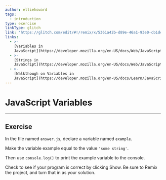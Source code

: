```yaml
---
author: elliehoward
tags:
  - introduction
type: exercise
linkType: glitch
link: 'https://glitch.com/edit/#!/remix/x/5361a42b-d89e-46a1-93e0-cb1dcc60c832'
links:
  - >-
    [Variables in
    JavaScript](https://developer.mozilla.org/en-US/docs/Web/JavaScript/Reference/Statements/var){documentation}
  - >-
    [Strings in
    JavaScript](https://developer.mozilla.org/en-US/docs/Web/JavaScript/Reference/Global_Objects/String){documentation}
  - >-
    [Walkthough on Variables in
    JavaScript](https://developer.mozilla.org/en-US/docs/Learn/JavaScript/First_steps/Variables){walkthrough}
---
```


# JavaScript Variables


---

## Exercise

In the file named `answer.js`, declare a variable named `example`.

Make the variable example equal to the value `'some string'`.

Then use `console.log()` to print the example variable to the console.

Check to see if your program is correct by clicking Show.
Be sure to Remix the project, and turn that in as your solution.

